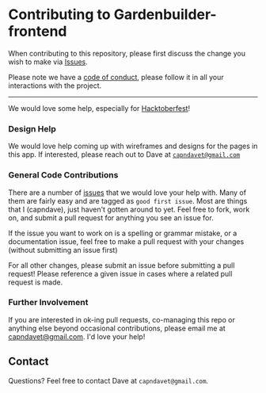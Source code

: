 # Contributing to Gardenbuilder-frontend

When contributing to this repository, please first discuss the change you wish to make via [Issues](https://github.com/capndave/gardenbuilder-frontend/issues).

Please note we have a [code of conduct](https://github.com/capndave/gardenbuilder-frontend/blob/master/CODE_OF_CONDUCT.md), please follow it in all your interactions with the project.


___

We would love some help, especially for [Hacktoberfest](https://hacktoberfest.digitalocean.com/)!

### Design Help

We would love help coming up with wireframes and designs for the pages in this app. If interested, please reach out to Dave at [`capndavet@gmail.com`](mailto:capndavet@gmail.com)

### General Code Contributions

There are a number of [issues](https://github.com/capndave/gardenbuilder-frontend/issues) that we would love your help with. Many of them are fairly easy and are tagged as `good first issue`. Most are things that I (capndave), just haven't gotten around to yet. Feel free to fork, work on, and submit a pull request for anything you see an issue for.

If the issue you want to work on is a spelling or grammar mistake, or a documentation issue, feel free to make a pull request with your changes (without submitting an issue first)

For all other changes, please submit an issue before submitting a pull request! Please reference a given issue in cases where a related pull request is made.

### Further Involvement

If you are interested in ok-ing pull requests, co-managing this repo or anything else beyond occasional contributions, please email me at capndavet@gmail.com. I'd love your help!

## Contact

Questions? Feel free to contact Dave at `capndavet@gmail.com`.